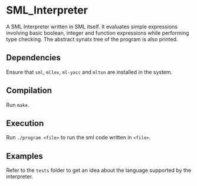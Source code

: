 # SML_Interpreter
A SML Interpreter written in SML itself. It evaluates simple expressions involving basic boolean, integer and function expressions while performing type checking. The abstract synatx tree of the program is also printed.

## Dependencies
Ensure that `sml`, `mllex`, `ml-yacc` and `mlton` are installed in the system.

## Compilation
Run `make`.

## Execution
Run `./program <file>` to run the sml code written in `<file>`.

## Examples
Refer to the `tests` folder to get an idea about the language supported by the interpreter.
